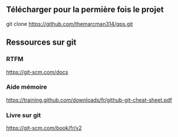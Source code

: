 ## Télécharger pour la permière fois le projet
git clone https://github.com/themarcman314/gps.git

## Ressources sur git

### RTFM
https://git-scm.com/docs

### Aide mémoire
https://training.github.com/downloads/fr/github-git-cheat-sheet.pdf

### Livre sur git
https://git-scm.com/book/fr/v2
